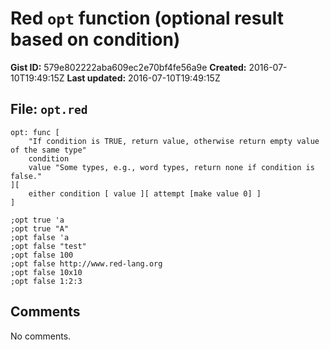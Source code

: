 # Red `opt` function (optional result based on condition)

**Gist ID:** 579e802222aba609ec2e70bf4fe56a9e
**Created:** 2016-07-10T19:49:15Z
**Last updated:** 2016-07-10T19:49:15Z

## File: `opt.red`

```Red
opt: func [
	"If condition is TRUE, return value, otherwise return empty value of the same type"
	condition
	value "Some types, e.g., word types, return none if condition is false."
][
	either condition [ value ][ attempt [make value 0] ]
]

;opt true 'a
;opt true "A"
;opt false 'a
;opt false "test"
;opt false 100
;opt false http://www.red-lang.org
;opt false 10x10
;opt false 1:2:3
```

## Comments

No comments.
